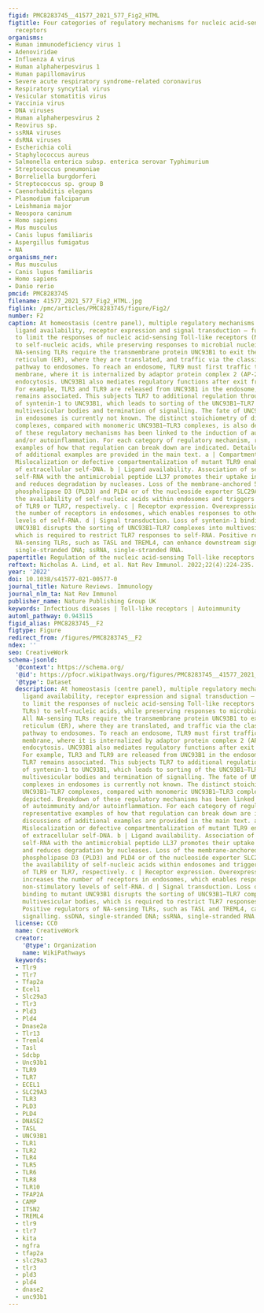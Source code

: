 ```yaml
---
figid: PMC8283745__41577_2021_577_Fig2_HTML
figtitle: Four categories of regulatory mechanisms for nucleic acid-sensing Toll-like
  receptors
organisms:
- Human immunodeficiency virus 1
- Adenoviridae
- Influenza A virus
- Human alphaherpesvirus 1
- Human papillomavirus
- Severe acute respiratory syndrome-related coronavirus
- Respiratory syncytial virus
- Vesicular stomatitis virus
- Vaccinia virus
- DNA viruses
- Human alphaherpesvirus 2
- Reovirus sp.
- ssRNA viruses
- dsRNA viruses
- Escherichia coli
- Staphylococcus aureus
- Salmonella enterica subsp. enterica serovar Typhimurium
- Streptococcus pneumoniae
- Borreliella burgdorferi
- Streptococcus sp. group B
- Caenorhabditis elegans
- Plasmodium falciparum
- Leishmania major
- Neospora caninum
- Homo sapiens
- Mus musculus
- Canis lupus familiaris
- Aspergillus fumigatus
- NA
organisms_ner:
- Mus musculus
- Canis lupus familiaris
- Homo sapiens
- Danio rerio
pmcid: PMC8283745
filename: 41577_2021_577_Fig2_HTML.jpg
figlink: /pmc/articles/PMC8283745/figure/Fig2/
number: F2
caption: At homeostasis (centre panel), multiple regulatory mechanisms — compartmentalization,
  ligand availability, receptor expression and signal transduction — function collectively
  to limit the responses of nucleic acid-sensing Toll-like receptors (NA-sensing TLRs)
  to self-nucleic acids, while preserving responses to microbial nucleic acids. All
  NA-sensing TLRs require the transmembrane protein UNC93B1 to exit the endoplasmic
  reticulum (ER), where they are translated, and traffic via the classical secretory
  pathway to endosomes. To reach an endosome, TLR9 must first traffic to the plasma
  membrane, where it is internalized by adaptor protein complex 2 (AP-2)-mediated
  endocytosis. UNC93B1 also mediates regulatory functions after exit from the ER.
  For example, TLR3 and TLR9 are released from UNC93B1 in the endosome, whereas TLR7
  remains associated. This subjects TLR7 to additional regulation through binding
  of syntenin-1 to UNC93B1, which leads to sorting of the UNC93B1–TLR7 complex to
  multivesicular bodies and termination of signalling. The fate of UNC93B1–TLR13 complexes
  in endosomes is currently not known. The distinct stoichiometry of dimeric UNC93B1–TLR7
  complexes, compared with monomeric UNC93B1–TLR3 complexes, is also depicted. Breakdown
  of these regulatory mechanisms has been linked to the induction of autoimmunity
  and/or autoinflammation. For each category of regulatory mechanism, representative
  examples of how that regulation can break down are indicated. Detailed discussions
  of additional examples are provided in the main text. a | Compartmentalization.
  Mislocalization or defective compartmentalization of mutant TLR9 enables recognition
  of extracellular self-DNA. b | Ligand availability. Association of self-DNA and
  self-RNA with the antimicrobial peptide LL37 promotes their uptake into endosomes
  and reduces degradation by nucleases. Loss of the membrane-anchored 5′ exonucleases
  phospholipase D3 (PLD3) and PLD4 or of the nucleoside exporter SLC29A3 increases
  the availability of self-nucleic acids within endosomes and triggers activation
  of TLR9 or TLR7, respectively. c | Receptor expression. Overexpression of TLR7 increases
  the number of receptors in endosomes, which enables responses to otherwise non-stimulatory
  levels of self-RNA. d | Signal transduction. Loss of syntenin-1 binding to mutant
  UNC93B1 disrupts the sorting of UNC93B1–TLR7 complexes into multivesicular bodies,
  which is required to restrict TLR7 responses to self-RNA. Positive regulators of
  NA-sensing TLRs, such as TASL and TREML4, can enhance downstream signalling. ssDNA,
  single-stranded DNA; ssRNA, single-stranded RNA.
papertitle: Regulation of the nucleic acid-sensing Toll-like receptors.
reftext: Nicholas A. Lind, et al. Nat Rev Immunol. 2022;22(4):224-235.
year: '2022'
doi: 10.1038/s41577-021-00577-0
journal_title: Nature Reviews. Immunology
journal_nlm_ta: Nat Rev Immunol
publisher_name: Nature Publishing Group UK
keywords: Infectious diseases | Toll-like receptors | Autoimmunity
automl_pathway: 0.943115
figid_alias: PMC8283745__F2
figtype: Figure
redirect_from: /figures/PMC8283745__F2
ndex: ''
seo: CreativeWork
schema-jsonld:
  '@context': https://schema.org/
  '@id': https://pfocr.wikipathways.org/figures/PMC8283745__41577_2021_577_Fig2_HTML.html
  '@type': Dataset
  description: At homeostasis (centre panel), multiple regulatory mechanisms — compartmentalization,
    ligand availability, receptor expression and signal transduction — function collectively
    to limit the responses of nucleic acid-sensing Toll-like receptors (NA-sensing
    TLRs) to self-nucleic acids, while preserving responses to microbial nucleic acids.
    All NA-sensing TLRs require the transmembrane protein UNC93B1 to exit the endoplasmic
    reticulum (ER), where they are translated, and traffic via the classical secretory
    pathway to endosomes. To reach an endosome, TLR9 must first traffic to the plasma
    membrane, where it is internalized by adaptor protein complex 2 (AP-2)-mediated
    endocytosis. UNC93B1 also mediates regulatory functions after exit from the ER.
    For example, TLR3 and TLR9 are released from UNC93B1 in the endosome, whereas
    TLR7 remains associated. This subjects TLR7 to additional regulation through binding
    of syntenin-1 to UNC93B1, which leads to sorting of the UNC93B1–TLR7 complex to
    multivesicular bodies and termination of signalling. The fate of UNC93B1–TLR13
    complexes in endosomes is currently not known. The distinct stoichiometry of dimeric
    UNC93B1–TLR7 complexes, compared with monomeric UNC93B1–TLR3 complexes, is also
    depicted. Breakdown of these regulatory mechanisms has been linked to the induction
    of autoimmunity and/or autoinflammation. For each category of regulatory mechanism,
    representative examples of how that regulation can break down are indicated. Detailed
    discussions of additional examples are provided in the main text. a | Compartmentalization.
    Mislocalization or defective compartmentalization of mutant TLR9 enables recognition
    of extracellular self-DNA. b | Ligand availability. Association of self-DNA and
    self-RNA with the antimicrobial peptide LL37 promotes their uptake into endosomes
    and reduces degradation by nucleases. Loss of the membrane-anchored 5′ exonucleases
    phospholipase D3 (PLD3) and PLD4 or of the nucleoside exporter SLC29A3 increases
    the availability of self-nucleic acids within endosomes and triggers activation
    of TLR9 or TLR7, respectively. c | Receptor expression. Overexpression of TLR7
    increases the number of receptors in endosomes, which enables responses to otherwise
    non-stimulatory levels of self-RNA. d | Signal transduction. Loss of syntenin-1
    binding to mutant UNC93B1 disrupts the sorting of UNC93B1–TLR7 complexes into
    multivesicular bodies, which is required to restrict TLR7 responses to self-RNA.
    Positive regulators of NA-sensing TLRs, such as TASL and TREML4, can enhance downstream
    signalling. ssDNA, single-stranded DNA; ssRNA, single-stranded RNA.
  license: CC0
  name: CreativeWork
  creator:
    '@type': Organization
    name: WikiPathways
  keywords:
  - Tlr9
  - Tlr7
  - Tfap2a
  - Ecel1
  - Slc29a3
  - Tlr3
  - Pld3
  - Pld4
  - Dnase2a
  - Tlr13
  - Treml4
  - Tasl
  - Sdcbp
  - Unc93b1
  - TLR9
  - TLR7
  - ECEL1
  - SLC29A3
  - TLR3
  - PLD3
  - PLD4
  - DNASE2
  - TASL
  - UNC93B1
  - TLR1
  - TLR2
  - TLR4
  - TLR5
  - TLR6
  - TLR8
  - TLR10
  - TFAP2A
  - CAMP
  - ITSN2
  - TREML4
  - tlr9
  - tlr7
  - kita
  - ngfra
  - tfap2a
  - slc29a3
  - tlr3
  - pld3
  - pld4
  - dnase2
  - unc93b1
---
```

